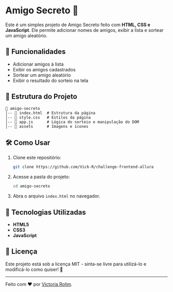 # Amigo Secreto 🎁

Este é um simples projeto de Amigo Secreto feito com **HTML, CSS e JavaScript**. Ele permite adicionar nomes de amigos, exibir a lista e sortear um amigo aleatório.

## 🚀 Funcionalidades

- Adicionar amigos à lista
- Exibir os amigos cadastrados
- Sortear um amigo aleatório
- Exibir o resultado do sorteio na tela

## 📂 Estrutura do Projeto

```
📁 amigo-secreto
│-- 📄 index.html  # Estrutura da página
│-- 📄 style.css   # Estilos da página
│-- 📄 app.js      # Lógica do sorteio e manipulação do DOM
│-- 📁 assets      # Imagens e ícones
```

## 🛠️ Como Usar

1. Clone este repositório:
   ```sh
   git clone https://github.com/Vick-R/challenge-frontend-allura
   ```
2. Acesse a pasta do projeto:
   ```sh
   cd amigo-secreto
   ```
3. Abra o arquivo `index.html` no navegador.

## 🔧 Tecnologias Utilizadas

- **HTML5**
- **CSS3**
- **JavaScript**

## 📜 Licença

Este projeto está sob a licença MIT - sinta-se livre para utilizá-lo e modificá-lo como quiser! 🎉

---

Feito com ❤️ por [Victoria Rolim](https://github.com/Vick-R/).
